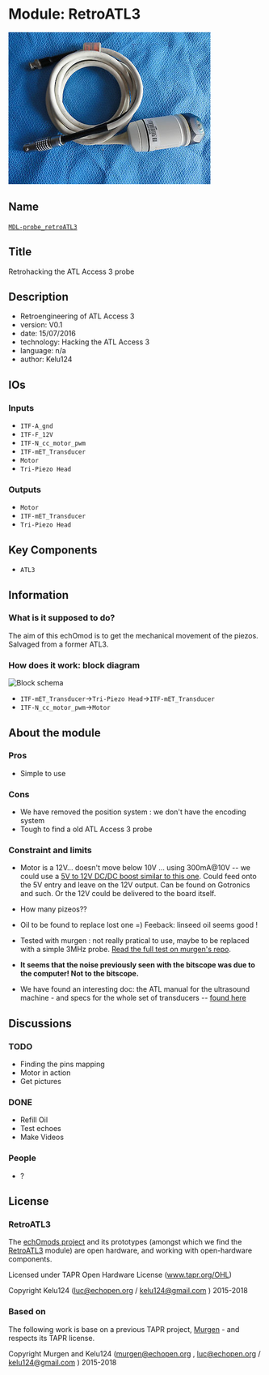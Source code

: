 # Module: RetroATL3

![](/retroATL3/viewme.png)

## Name

[`MDL-probe_retroATL3`]()

## Title

Retrohacking the ATL Access 3 probe

## Description

* Retroengineering of ATL Access 3
* version: V0.1
* date: 15/07/2016
* technology: Hacking the ATL Access 3
* language: n/a
* author: Kelu124

## IOs

### Inputs

* `ITF-A_gnd`
* `ITF-F_12V`
* `ITF-N_cc_motor_pwm`
* `ITF-mET_Transducer`
* `Motor`
* `Tri-Piezo Head`

### Outputs

* `Motor`
* `ITF-mET_Transducer`
* `Tri-Piezo Head`

## Key Components

* `ATL3`

## Information

### What is it supposed to do?


The aim of this echOmod is to get the mechanical movement of the piezos. Salvaged from a former ATL3.


### How does it work: block diagram

![Block schema](source/blocks.png)

* `ITF-mET_Transducer`->`Tri-Piezo Head`->`ITF-mET_Transducer`
* `ITF-N_cc_motor_pwm`->`Motor`


## About the module

### Pros

* Simple to use

### Cons

* We have removed the position system : we don't have the encoding system
* Tough to find a old ATL Access 3  probe

### Constraint and limits

* Motor is a 12V... doesn't move below 10V ... using 300mA@10V -- we could use a [5V to 12V DC/DC boost similar to this one](https://www.pololu.com/product/2117/specs). Could feed onto the 5V entry and leave on the 12V output. Can be found on Gotronics and such. Or the 12V could be delivered to the board itself.
* How many pizeos??
* Oil to be found to replace lost one =) Feeback: linseed oil seems good !

* Tested with murgen : not really pratical to use, maybe to be replaced with a simple 3MHz probe. [Read the full test on murgen's repo](https://github.com/kelu124/murgen-dev-kit/blob/master/worklog/Session_9_ATL.md).

* __It seems that the noise previously seen with the bitscope was due to the computer! Not to the bitscope.__
* We have found an interesting doc: the ATL manual for the ultrasound machine - and specs for the whole set of transducers -- [found here](/include/ultramark/UltraMark_4-Manual.pdf)


## Discussions


### TODO

* Finding the pins mapping
* Motor in action
* Get pictures

### DONE

* Refill Oil
* Test echoes
* Make Videos

### People

* ?

## License

### RetroATL3 

The [echOmods project](https://github.com/kelu124/echomods) and its prototypes (amongst which we find the [RetroATL3](/RetroATL3/) module) are open hardware, and working with open-hardware components.

Licensed under TAPR Open Hardware License (www.tapr.org/OHL)

Copyright Kelu124 (luc@echopen.org / kelu124@gmail.com ) 2015-2018

### Based on 

The following work is base on a previous TAPR project, [Murgen](https://github.com/kelu124/murgen-dev-kit) - and respects its TAPR license.

Copyright Murgen and Kelu124 (murgen@echopen.org , luc@echopen.org / kelu124@gmail.com ) 2015-2018

